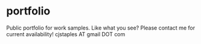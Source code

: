 # portfolio
Public portfolio for work samples.  Like what you see?  Please contact me for current availability!  cjstaples AT gmail DOT com
